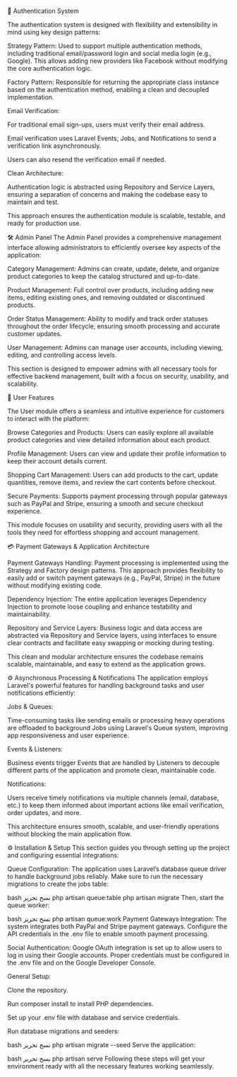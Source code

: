 🔐 Authentication System

The authentication system is designed with flexibility and extensibility in mind using key design patterns:

Strategy Pattern: Used to support multiple authentication methods, including traditional email/password login and social media login (e.g., Google). This allows adding new providers like Facebook without modifying the core authentication logic.

Factory Pattern: Responsible for returning the appropriate class instance based on the authentication method, enabling a clean and decoupled implementation.

Email Verification:

For traditional email sign-ups, users must verify their email address.

Email verification uses Laravel Events, Jobs, and Notifications to send a verification link asynchronously.

Users can also resend the verification email if needed.

Clean Architecture:

Authentication logic is abstracted using Repository and Service Layers, ensuring a separation of concerns and making the codebase easy to maintain and test.

This approach ensures the authentication module is scalable, testable, and ready for production use.



🛠️ Admin Panel
The Admin Panel provides a comprehensive management interface allowing administrators to efficiently oversee key aspects of the application:

Category Management: Admins can create, update, delete, and organize product categories to keep the catalog structured and up-to-date.

Product Management: Full control over products, including adding new items, editing existing ones, and removing outdated or discontinued products.

Order Status Management: Ability to modify and track order statuses throughout the order lifecycle, ensuring smooth processing and accurate customer updates.

User Management: Admins can manage user accounts, including viewing, editing, and controlling access levels.

This section is designed to empower admins with all necessary tools for effective backend management, built with a focus on security, usability, and scalability.


👤 User Features

The User module offers a seamless and intuitive experience for customers to interact with the platform:

Browse Categories and Products: Users can easily explore all available product categories and view detailed information about each product.

Profile Management: Users can view and update their profile information to keep their account details current.

Shopping Cart Management: Users can add products to the cart, update quantities, remove items, and review the cart contents before checkout.

Secure Payments: Supports payment processing through popular gateways such as PayPal and Stripe, ensuring a smooth and secure checkout experience.

This module focuses on usability and security, providing users with all the tools they need for effortless shopping and account management.


💳 Payment Gateways & Application Architecture

Payment Gateways Handling:
Payment processing is implemented using the Strategy and Factory design patterns. This approach provides flexibility to easily add or switch payment gateways (e.g., PayPal, Stripe) in the future without modifying existing code.

Dependency Injection:
The entire application leverages Dependency Injection to promote loose coupling and enhance testability and maintainability.

Repository and Service Layers:
Business logic and data access are abstracted via Repository and Service layers, using interfaces to ensure clear contracts and facilitate easy swapping or mocking during testing.

This clean and modular architecture ensures the codebase remains scalable, maintainable, and easy to extend as the application grows.

⚙️ Asynchronous Processing & Notifications
The application employs Laravel's powerful features for handling background tasks and user notifications efficiently:

Jobs & Queues:

Time-consuming tasks like sending emails or processing heavy operations are offloaded to background Jobs using Laravel's Queue system, improving app responsiveness and user experience.

Events & Listeners:

Business events trigger Events that are handled by Listeners to decouple different parts of the application and promote clean, maintainable code.

Notifications:

Users receive timely notifications via multiple channels (email, database, etc.) to keep them informed about important actions like email verification, order updates, and more.

This architecture ensures smooth, scalable, and user-friendly operations without blocking the main application flow.

⚙️ Installation & Setup
This section guides you through setting up the project and configuring essential integrations:

Queue Configuration:
The application uses Laravel’s database queue driver to handle background jobs reliably. Make sure to run the necessary migrations to create the jobs table:

bash
نسخ
تحرير
php artisan queue:table
php artisan migrate
Then, start the queue worker:

bash
نسخ
تحرير
php artisan queue:work
Payment Gateways Integration:
The system integrates both PayPal and Stripe payment gateways. Configure the API credentials in the .env file to enable smooth payment processing.

Social Authentication:
Google OAuth integration is set up to allow users to log in using their Google accounts. Proper credentials must be configured in the .env file and on the Google Developer Console.

General Setup:

Clone the repository.

Run composer install to install PHP dependencies.

Set up your .env file with database and service credentials.

Run database migrations and seeders:

bash
نسخ
تحرير
php artisan migrate --seed
Serve the application:

bash
نسخ
تحرير
php artisan serve
Following these steps will get your environment ready with all the necessary features working seamlessly.


